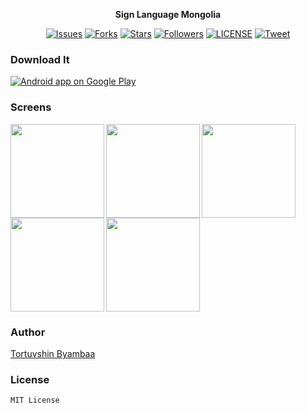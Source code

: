 <p align="center">
	<b>Sign Language Mongolia</b>
</p>

<p align="center">
    <a href="https://github.com/tortuvshin/sign-android/issues">
        <img src="https://img.shields.io/github/issues/tortuvshin/sign-android.svg"
            alt="Issues"></a>
     <a href="https://github.com/tortuvshin/sign-android/fork">
        <img src="https://img.shields.io/github/forks/tortuvshin/sign-android.svg?style=social&label=Fork"
            alt="Forks"></a>
    <a href="https://github.com/tortuvshin/sign-android/stargers">
        <img src="https://img.shields.io/github/stars/tortuvshin/sign-android.svg?style=social&label=Stars"
            alt="Stars"></a>
    <a href="https://github.com/tortuvshin/">
        <img src="https://img.shields.io/github/followers/tortuvshin.svg?style=social&label=Follow"
            alt="Followers"></a>
    <a href="https://raw.githubusercontent.com/tortuvshin/sign-android/master/LICENSE">
        <img src="https://img.shields.io/badge/license-MIT-blue.svg"
            alt="LICENSE"></a>
    <a href="https://twitter.com/intent/tweet?text=Wow:&url=%5Bobject%20Object%5D">
        <img src="https://img.shields.io/twitter/url/https/github.com/tortuvshin/sign-android.svg?style=social"
            alt="Tweet"></a>
</p>

### Download It

<a href="https://play.google.com/store/apps/details?id=mn.sign">
  <img alt="Android app on Google Play" src="https://developer.android.com/images/brand/en_app_rgb_wo_45.png" />
</a>

### Screens

<img src="https://github.com/sign-language/ANDROID/blob/master/art/1.png" align="left" width="150px"/>
<img src="https://github.com/sign-language/ANDROID/blob/master/art/2.png" align="left" width="150px"/>
<img src="https://github.com/sign-language/ANDROID/blob/master/art/3.png" align="left" width="150px"/>
<img src="https://github.com/sign-language/ANDROID/blob/master/art/4.png" align="left" width="150px"/>
<img src="https://github.com/sign-language/ANDROID/blob/master/art/5.png"  width="150px"/>

### Author
[Tortuvshin Byambaa](http://github.com/tortuvshin)


### License

`MIT License`
